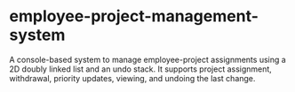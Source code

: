 # employee-project-management-system
A console-based system to manage employee-project assignments using a 2D doubly linked list and an undo stack. It supports project assignment, withdrawal, priority updates, viewing, and undoing the last change.
